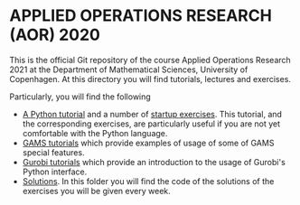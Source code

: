 # APPLIED OPERATIONS RESEARCH (AOR) 2020
This is the official Git repository of the course Applied Operations Research 2021 
at the Department of Mathematical Sciences, University of Copenhagen.
At this directory you will find tutorials, lectures and exercises.

Particularly, you will find the following
- [A Python tutorial](python_material/python_tutorial.ipynb) and a number of [startup exercises](python_material/python_exercises.md). This tutorial, and the corresponding exercises, are particularly useful if you are not yet comfortable with the Python language.
- [GAMS tutorials](gams_tutorials) which provide examples of usage of some of GAMS special features.
- [Gurobi tutorials](gurobi_tutorials) which provide an introduction to the usage of Gurobi's Python interface.
- [Solutions](solutions). In this folder you will find the code of the solutions of the exercises you will be given every week.  
